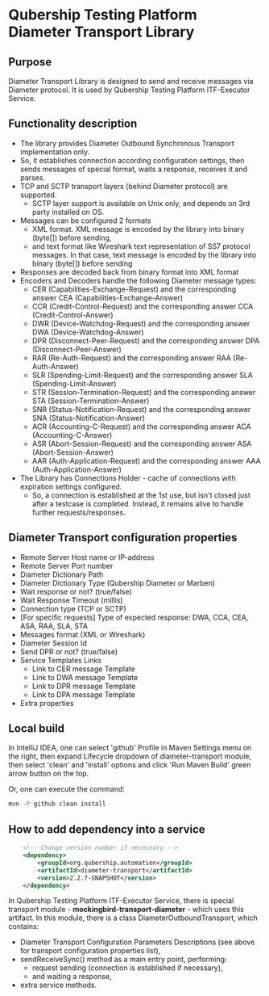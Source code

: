 # Qubership Testing Platform Diameter Transport Library

## Purpose
Diameter Transport Library is designed to send and receive messages via Diameter protocol.
It is used by Qubership Testing Platform ITF-Executor Service.

## Functionality description

- The library provides Diameter Outbound Synchronous Transport implementation only.
- So, it establishes connection according configuration settings, then sends messages of special format, waits a response, receives it and parses.
- TCP and SCTP transport layers (behind Diameter protocol) are supported.
    - SCTP layer support is available on Unix only, and depends on 3rd party installed on OS.
- Messages can be configured 2 formats
    - XML format. XML message is encoded by the library into binary (byte[]) before sending,
    - and text format like Wireshark text representation of SS7 protocol messages. In that case, text message is encoded by the library into binary (byte[]) before sending
- Responses are decoded back from binary format into XML format
- Encoders and Decoders handle the following Diameter message types:
    - CER (Capabilities-Exchange-Request) and the corresponding answer CEA (Capabilities-Exchange-Answer)
    - CCR (Credit-Control-Request) and the corresponding answer CCA (Credit-Control-Answer)
    - DWR (Device-Watchdog-Request) and the corresponding answer DWA (Device-Watchdog-Answer)
    - DPR (Disconnect-Peer-Request) and the corresponding answer DPA (Disconnect-Peer-Answer)
    - RAR (Re-Auth-Request) and the corresponding answer RAA (Re-Auth-Answer)
    - SLR (Spending-Limit-Request) and the corresponding answer SLA (Spending-Limit-Answer)
    - STR (Session-Termination-Request) and the corresponding answer STA (Session-Termination-Answer)
    - SNR (Status-Notification-Request) and the corresponding answer SNA (Status-Notification-Answer)
    - ACR (Accounting-C-Request) and the corresponding answer ACA (Accounting-C-Answer)
    - ASR (Abort-Session-Request) and the corresponding answer ASA (Abort-Session-Answer)
    - AAR (Auth-Application-Request) and the corresponding answer AAA (Auth-Application-Answer)
- The Library has Connections Holder - cache of connections with expiration settings configured. 
  - So, a connection is established at the 1st use, but isn't closed just after a testcase is completed. Instead, it remains alive to handle further requests/responses.

## Diameter Transport configuration properties

- Remote Server Host name or IP-address
- Remote Server Port number
- Diameter Dictionary Path
- Diameter Dictionary Type (Qubership Diameter or Marben)
- Wait response or not? (true/false) 
- Wait Response Timeout (millis)
- Connection type (TCP or SCTP)
- [For specific requests] Type of expected response: DWA, CCA, CEA, ASA, RAA, SLA, STA
- Messages format (XML or Wireshark)
- Diameter Session Id
- Send DPR or not? (true/false)
- Service Templates Links
  - Link to CER message Template
  - Link to DWA message Template
  - Link to DPR message Template
  - Link to DPA message Template
- Extra properties

## Local build

In IntelliJ IDEA, one can select 'github' Profile in Maven Settings menu on the right, then expand Lifecycle dropdown of diameter-transport module, then select 'clean' and 'install' options and click 'Run Maven Build' green arrow button on the top.

Or, one can execute the command:
```bash
mvn -P github clean install
```

## How to add dependency into a service
```xml
    <!-- Change version number if necessary -->
    <dependency>
        <groupId>org.qubership.automation</groupId>
        <artifactId>diameter-transport</artifactId>
        <version>2.2.7-SNAPSHOT</version>
    </dependency>
```

In Qubership Testing Platform ITF-Executor Service, there is special transport module - **mockingbird-transport-diameter** - which uses this artifact.
In this module, there is a class DiameterOutboundTransport, which contains:
- Diameter Transport Configuration Parameters Descriptions (see above for transport configuration properties list),
- sendReceiveSync() method as a main entry point, performing:
  - request sending (connection is established if necessary),
  - and waiting a response,
- extra service methods.

